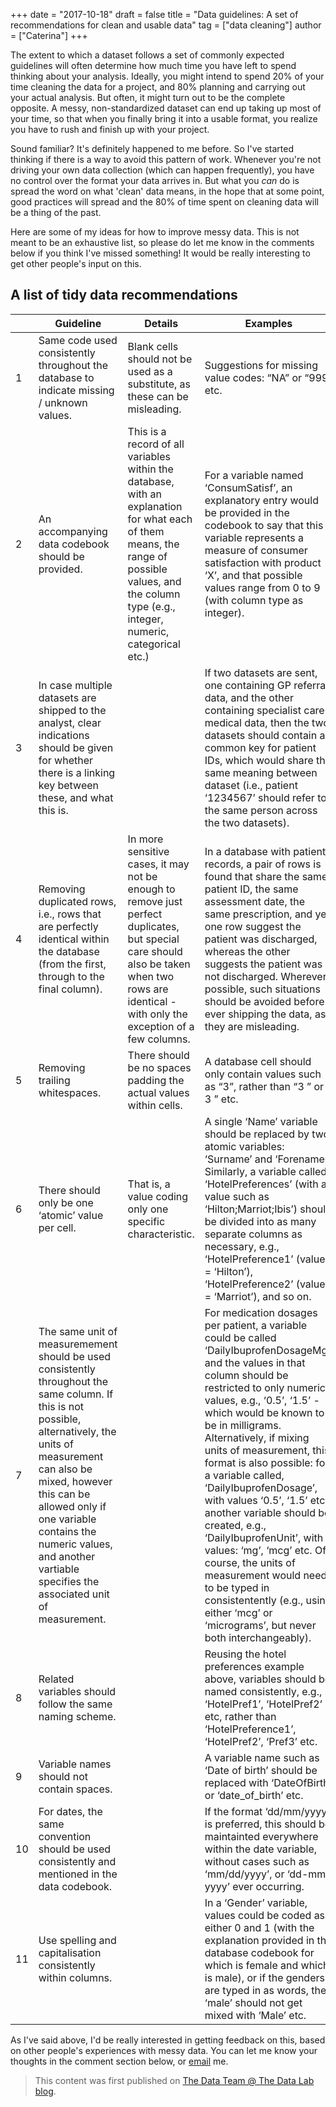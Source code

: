 +++
date = "2017-10-18"
draft = false
title = "Data guidelines: A set of recommendations for clean and usable data"
tag = ["data cleaning"]
author = ["Caterina"]
+++


The extent to which a dataset follows a set of commonly expected guidelines will often determine how much time you have left to spend thinking about your analysis. Ideally, you might intend to spend 20% of your time cleaning the data for a project, and 80% planning and carrying out your actual analysis. But often, it might turn out to be the complete opposite. A messy, non-standardized dataset can end up taking up most of your time, so that when you finally bring it into a usable format, you realize you have to rush and finish up with your project. 

Sound familiar? It's definitely happened to me before. So I've started thinking if there is a way to avoid this pattern of work. Whenever you're not driving your own data collection (which can happen frequently), you have no control over the format your data arrives in. But what you _can_ do is spread the word on what 'clean' data means, in the hope that at some point, good practices will spread and the 80% of time spent on cleaning data will be a thing of the past. 

Here are some of my ideas for how to improve messy data. This is not meant to be an exhaustive list, so please do let me know in the comments below if you think I've missed something! It would be really interesting to get other people's input on this. 

## A list of tidy data recommendations

|  | Guideline 	| Details 	| Examples 	|
|----	|------------------------------------------------------------------------------------------------------------------------------------------------------------------------------------------------------------------------------------------------------------------------------------------------------------------------------	|------------------------------------------------------------------------------------------------------------------------------------------------------------------------------------------------------	|--------------------------------------------------------------------------------------------------------------------------------------------------------------------------------------------------------------------------------------------------------------------------------------------------------------------------------------------------------------------------------------------------------------------------------------------------------------------------------------------------------------------------------------------------------------------------------------------------------------------------------------------------------	|
| 1 	| Same code used consistently throughout the database to indicate missing / unknown values. 	| Blank cells should not be used as a substitute, as these can be misleading. 	| Suggestions for missing value codes: “NA” or “999” etc.  	|
| 2 	| An accompanying data codebook should be provided. 	| This is a record of all variables within the database, with an explanation for what each of them means, the range of possible values, and the column type (e.g., integer, numeric, categorical etc.) 	| For a variable named ‘ConsumSatisf’, an explanatory entry would be provided in the codebook to say that this variable represents a measure of consumer satisfaction with product ‘X’, and that possible values range from 0 to 9 (with column type as integer).  	|
| 3 	| In case multiple datasets are shipped to the analyst, clear indications should be given for whether there is a linking key between these, and what this is. 	|  	| If two datasets are sent, one containing GP referral data, and the other containing specialist care medical data, then the two datasets should contain a common key for patient IDs, which would share the same meaning between dataset (i.e., patient ‘1234567’ should refer to the same person across the two datasets). 	|
| 4 	| Removing duplicated rows, i.e., rows that are perfectly identical within the database (from the first, through to the final column). 	| In more sensitive cases, it may not be enough to remove just perfect duplicates, but special care should also be taken when two rows are identical - with only the exception of a few columns.  	| In a database with patient records, a pair of rows is found that share the same patient ID, the same assessment date, the same prescription, and yet one row suggest the patient was discharged, whereas the other suggests the patient was not discharged. Wherever possible, such situations should be avoided before ever shipping the data, as they are misleading. 	|
| 5 	| Removing trailing whitespaces. 	| There should be no spaces padding the actual values within cells. 	| A database cell should only contain values such as “3”, rather than  “3 ” or “  3 ” etc. 	|
| 6 	| There should only be one ‘atomic’ value per cell. 	| That is, a value coding only one specific characteristic. 	| A single ‘Name’ variable should be replaced by two atomic variables: ‘Surname’ and ‘Forename’. Similarly, a variable called ‘HotelPreferences’ (with a value such as ‘Hilton;Marriot;Ibis’) should be divided into as many separate columns as necessary, e.g., ‘HotelPreference1’ (value = ‘Hilton’), ‘HotelPreference2’ (value = ‘Marriot’), and so on. 	|
| 7 	| The same unit of measuremement should be used consistently throughout the same column. If this is not possible, alternatively, the units of measurement can also be mixed, however this can be allowed only if one variable contains the numeric values, and another vartiable specifies the associated unit of measurement. 	|  	| For medication dosages per patient, a variable could be called ‘DailyIbuprofenDosageMg’, and the values in that column should be restricted to only numeric values, e.g., ‘0.5’, ‘1.5’ - which would be known to be in milligrams. Alternatively, if mixing units of measurement, this format is also possible: for a variable called, ‘DailyIbuprofenDosage’, with values ‘0.5’, ‘1.5’ etc, another variable should be created, e.g., ‘DailyIbuprofenUnit’, with values: ‘mg’, ‘mcg’ etc. Of course, the units of measurement would need to be typed in consistentently (e.g., using either ‘mcg’ or ‘micrograms’, but never both interchangeably).   	|
| 8 	| Related variables should follow the same naming scheme. 	|  	| Reusing the hotel preferences example above, variables should be named consistently, e.g., ‘HotelPref1’, ‘HotelPref2’ etc, rather than ‘HotelPreference1’, ‘HotelPref2’, ‘Pref3’ etc. 	|
| 9 	| Variable names should not contain spaces. 	|  	| A variable name such as ‘Date of birth’ should be replaced with ‘DateOfBirth’ or ‘date_of_birth’ etc. 	|
| 10 	| For dates, the same convention should be used consistently and mentioned in the data codebook. 	|  	| If the format ‘dd/mm/yyyy’ is preferred, this should be maintainted everywhere within the date variable, without cases such as ‘mm/dd/yyyy’, or ‘dd-mm-yyyy’ ever occurring. 	|
| 11 	| Use spelling and capitalisation consistently within columns. 	|  	| In a ‘Gender’ variable, values could be coded as either 0 and 1 (with the explanation provided in the database codebook for which is female and which is male), or if the genders are typed in as words, then ‘male’ should not get mixed with ‘Male’ etc.  	|

As I've said above, I'd be really interested in getting feedback on this, based on other people's experiences with messy data. You can let me know your thoughts in the comment section below, or [email](mailto:info@datapowered.io) me. 



> This content was first published on [The Data Team @ The Data Lab blog](https://thedatateam.silvrback.com/data-guidelines).